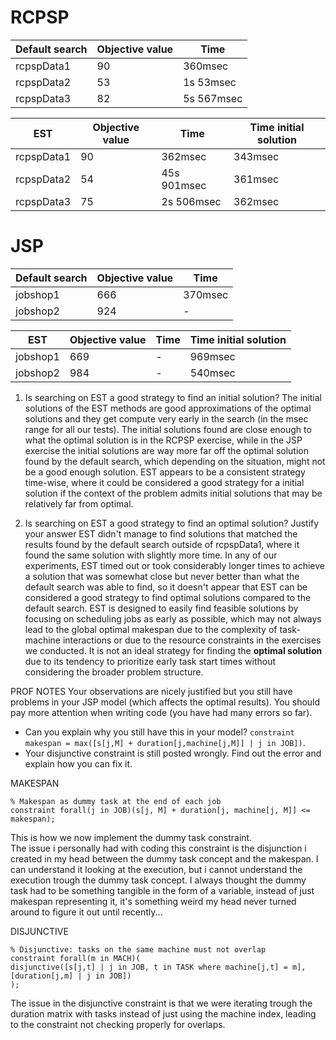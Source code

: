 # RCPSP

| Default search | Objective value | Time       |
| -------------- | --------------- | ---------- |
| rcpspData1     | 90              | 360msec    |
| rcpspData2     | 53              | 1s 53msec  |
| rcpspData3     | 82              | 5s 567msec |

| EST        | Objective value | Time        | Time initial solution |
| ---------- | --------------- | ----------- | --------------------- |
| rcpspData1 | 90              | 362msec     | 343msec               |
| rcpspData2 | 54              | 45s 901msec | 361msec               |
| rcpspData3 | 75              | 2s 506msec  | 362msec               |


# JSP

| Default search | Objective value | Time    |
| -------------- | --------------- | ------- |
| jobshop1       | 666             | 370msec |
| jobshop2       | 924             | -       |

| EST      | Objective value | Time | Time initial solution |
| -------- | --------------- | ---- | --------------------- |
| jobshop1 | 669             | -    | 969msec               |
| jobshop2 | 984             | -    | 540msec               |


1. Is searching on EST a good strategy to find an initial solution?
	The initial solutions of the EST methods are good approximations of the optimal solutions and they get compute very early in the search (in the msec range for all our tests). The initial solutions found are close enough to what the optimal solution is in the RCPSP exercise, while in the JSP exercise the initial solutions are way more far off the optimal solution found by the default search, which depending on the situation, might not be a good enough solution.
	EST appears to be a consistent strategy time-wise, where it could be considered a good strategy for a initial solution if the context of the problem admits initial solutions that may be relatively far from optimal.
	
2. Is searching on EST a good strategy to find an optimal solution? Justify your answer
	EST didn't manage to find solutions that matched the results found by the default search outside of rcpspData1, where it found the same solution with slightly more time.
	In any of our experiments, EST timed out or took considerably longer times to achieve a solution that was somewhat close but never better than what the default search was able to find, so it doesn't appear that EST can be considered a good strategy to find optimal solutions compared to the default search.
	EST is designed to easily find feasible solutions by focusing on scheduling jobs as early as possible, which may not always lead to the global optimal makespan due to the complexity of task-machine interactions or due to the resource constraints in the exercises we conducted.
	It is not an ideal strategy for finding the **optimal solution** due to its tendency to prioritize early task start times without considering the broader problem structure.


PROF NOTES
Your observations are nicely justified but you still have problems in your JSP model (which affects the optimal results). You should pay more attention when writing code (you have had many errors so far). 

- Can you explain why you still have this in your model? `constraint makespan = max([s[j,M] + duration[j,machine[j,M]] | j in JOB])`. 
- Your disjunctive constraint is still posted wrongly. Find out the error and explain how you can fix it.

MAKESPAN
```minizinc
% Makespan as dummy task at the end of each job  
constraint forall(j in JOB)(s[j, M] + duration[j, machine[j, M]] <= makespan);
```

This is how we now implement the dummy task constraint.  
The issue i personally had with coding this constraint is the disjunction i created in my head between the dummy task concept and the makespan. I can understand it looking at the execution, but i cannot understand the execution trough the dummy task concept. I always thought the dummy task had to be something tangible in the form of a variable, instead of just makespan representing it, it's something weird my head never turned around to figure it out until recently...

DISJUNCTIVE
```
% Disjunctive: tasks on the same machine must not overlap  
constraint forall(m in MACH)(  
disjunctive([s[j,t] | j in JOB, t in TASK where machine[j,t] = m],  
[duration[j,m] | j in JOB])  
);  
```
  
The issue in the disjunctive constraint is that we were iterating trough the duration matrix with tasks instead of just using the machine index, leading to the constraint not checking properly for overlaps.